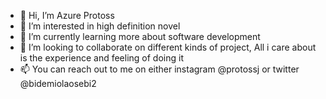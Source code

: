 - 👋 Hi, I’m Azure Protoss
- 👀 I’m interested in high definition novel 
- 🌱 I’m currently learning more about software development
- 💞️ I’m looking to collaborate on different kinds of project, All i care about is the experience and feeling of doing it
- 📫 You can reach out to me on either instagram @protossj or twitter @bidemiolaosebi2

<!---
being with the flow is what makes inspired irrespective of the field. 
--->
